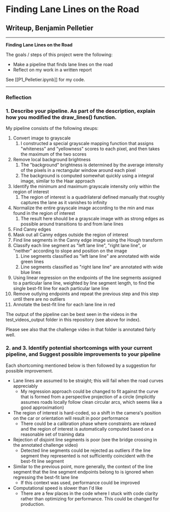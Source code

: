 # **Finding Lane Lines on the Road** 

## Writeup, Benjamin Pelletier

---

**Finding Lane Lines on the Road**

The goals / steps of this project were the following:
* Make a pipeline that finds lane lines on the road
* Reflect on my work in a written report

See [[P1_Pelletier.ipynb]] for my code.

---

### Reflection

### 1. Describe your pipeline. As part of the description, explain how you modified the draw_lines() function.

My pipeline consists of the following steups:
1. Convert image to grayscale
    1. I constructed a special grayscale mapping function that assigns "whiteness" and "yellowness" scores to each pixel, and then takes the maximum of the two scores
1. Remove local background brightness
    1. The "background" brightness is determined by the average intensity of the pixels in a rectangular window around each pixel
    1. The background is computed somewhat quickly using a integral image, similar to the Haar approach
1. Identify the minimum and maximum grayscale intensity only within the region of interest
    1. The region of interest is a quadrilateral defined manually that roughly captures the lane as it vanishes to infinity
1. Normalize the entire grayscale image according to the min and max found in the region of interest
    1. The result here should be a grayscale image with as strong edges as possible around transitions to and from lane lines
1. Find Canny edges
1. Mask out all Canny edges outside the region of interest
1. Find line segments in the Canny edge image using the Hough transform
1. Classify each line segment as "left lane line", "right lane line", or "neither" according to slope and position on the image
    1. Line segments classified as "left lane line" are annotated with wide green lines
    1. Line segments classified as "right lane line" are annotated with wide blue lines
1. Using linear regression on the endpoints of the line segments assigned to a particular lane line, weighted by line segment length, to find the single best-fit line for each particular lane line
1. Remove outlying endpoints and repeat the previous step and this step until there are no outliers
1. Annotate the best-fit line for each lane line in red

The output of the pipeline can be best seen in the videos in the test_videos_output folder in this repository (see above for index).

Please see also that the challenge video in that folder is annotated fairly well.

### 2. and 3. Identify potential shortcomings with your current pipeline, and Suggest possible improvements to your pipeline

Each shortcoming mentioned below is then followed by a suggestion for possible improvement.

* Lane lines are assumed to be straight; this will fail when the road curves appreciably
    * My regression approach could be changed to fit against the curve that is formed from a perspective projection of a circle (implicitly assumes roads locally follow clean circular arcs, which seems like a good approximation)
* The region of interest is hard-coded, so a shift in the camera's position on the car or orientation will result in poor performance
    * There could be a calibration phase where constraints are relaxed and the region of interest is automatically computed based on a reasonable set of training data
* Rejection of disjoint line segments is poor (see the bridge crossing in the annotated challenge video)
    * Detected line segments could be rejected as outliers if the line segment they represented is not sufficiently coincident with the best-fit line segment
* Similar to the previous point, more generally, the context of the line segment that the line segment endpoints belong to is ignored when regressing the best-fit lane line
    * If this context was used, performance could be improved
* Computational speed is slower than I'd like
    * There are a few places in the code where I stuck with code clarity rather than optimizing for performance.  This could be changed for production.


